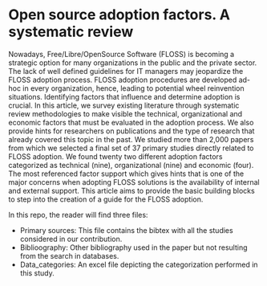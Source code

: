 # Open source adoption factors. A systematic review

Nowadays, Free/Libre/OpenSource Software (FLOSS) is becoming a strategic option for many organizations in the public and the private sector. The lack of well defined guidelines for IT managers may jeopardize the FLOSS adoption process. FLOSS adoption procedures are developed ad-hoc in every organization, hence, leading to potential wheel reinvention situations. Identifying factors that influence and determine adoption is crucial. In this article, we survey existing literature through systematic review methodologies to make visible the technical, organizational and economic factors that must be evaluated in the adoption process. We also provide hints for researchers on publications and the type of research that already covered this topic in the past. We studied more than 2,000 papers  from which we selected a final set of 37 primary studies directly related to FLOSS adoption. We found twenty two different adoption factors categorized as technical (nine), organizational (nine) and economic (four). The most referenced factor support which gives hints that is one of the major concerns when adopting FLOSS solutions is the availability of internal and external support. This article aims to provide the basic building blocks to step into the creation of a guide for the FLOSS adoption.


In this repo, the reader will find three files:
* Primary sources: This file contains the bibtex with all the studies considered in our contribution. 
* Biblioography: Other bibliography used in the paper but not resulting from the search in databases. 
* Data_categories: An excel file depicting the categorization performed in this study. 
